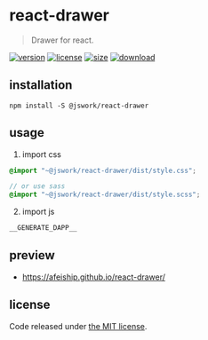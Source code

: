 # react-drawer
> Drawer for react.

[![version][version-image]][version-url]
[![license][license-image]][license-url]
[![size][size-image]][size-url]
[![download][download-image]][download-url]

## installation
```shell
npm install -S @jswork/react-drawer
```

## usage
1. import css
  ```scss
  @import "~@jswork/react-drawer/dist/style.css";

  // or use sass
  @import "~@jswork/react-drawer/dist/style.scss";
  ```
2. import js
  ```js
__GENERATE_DAPP__
  ```

## preview
- https://afeiship.github.io/react-drawer/

## license
Code released under [the MIT license](https://github.com/afeiship/react-drawer/blob/master/LICENSE.txt).

[version-image]: https://img.shields.io/npm/v/@jswork/react-drawer
[version-url]: https://npmjs.org/package/@jswork/react-drawer

[license-image]: https://img.shields.io/npm/l/@jswork/react-drawer
[license-url]: https://github.com/afeiship/react-drawer/blob/master/LICENSE.txt

[size-image]: https://img.shields.io/bundlephobia/minzip/@jswork/react-drawer
[size-url]: https://github.com/afeiship/react-drawer/blob/master/dist/react-drawer.min.js

[download-image]: https://img.shields.io/npm/dm/@jswork/react-drawer
[download-url]: https://www.npmjs.com/package/@jswork/react-drawer
